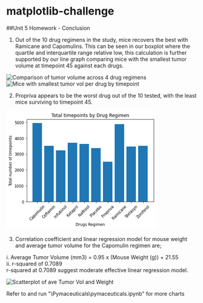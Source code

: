 # matplotlib-challenge

##Unit 5 Homework - Conclusion
1. Out of the 10 drug regimens in the study, mice recovers the best with Ramicane and Capomulins. This can be seen in our boxplot where the quartile and interquartile range relative low, this calculation is further supported by our line graph comparing mice with the smallest tumor volume at timepoint 45 against each drugs.

![Comparison of tumor volume across 4 drug regimens](\Images\Comparison%of%tumor%volume%across%4%drug%regimens.png)
![Mice with smallest tumor vol per drug by timepoint](\Images\Mice%with%smallest%tumor%vol%per%drug%by%timepoint.png)

2. Propriva appears to be the worst drug out of the 10 tested, with the least mice surviving to timepoint 45.

![Total timepoints by drugs regimen](/Images/Total%20timepoints%20by%20drugs%20regimen.png)

3. Correlation coefficient and linear regression model for mouse weight and average tumor volume for the Capomulin regimen are;

i.   Average Tumor Volume (mm3) = 0.95 x (Mouse Weight (g)) + 21.55   
ii.  r-squared of 0.7089    
r-squared at 0.7089 suggest moderate effective linear regression model.

![Scatterplot of ave Tumor Vol and Weight](\Images\Scatterplot%of%ave%Tumor%Vol%and%Weight.png)

Refer to and run "\Pymaceuticals\pymaceuticals.ipynb" for more charts